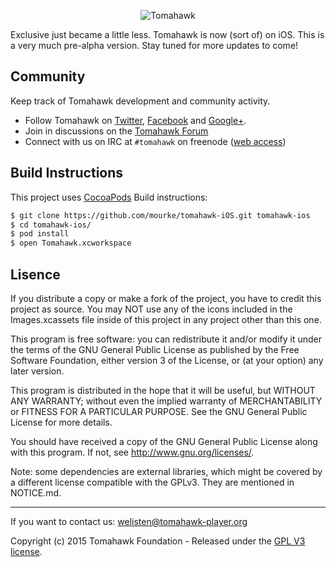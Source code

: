 <p align="center" >
  <img src="http://i.imgur.com/p7WNZ7t.png" alt="Tomahawk" title="Tomahawk">
</p>


Exclusive just became a little less. Tomahawk is now (sort of) on iOS. This is a very much pre-alpha version. Stay tuned for more updates to come!

## Community

Keep track of Tomahawk development and community activity.

* Follow Tomahawk on [Twitter](https://twitter.com/tomahawk), [Facebook](https://www.facebook.com/TomahawkPlayer/) and [Google+](https://plus.google.com/+Gettomahawks/videos).
* Join in discussions on the [Tomahawk Forum](http://forum.tomahawk-player.org/)
* Connect with us on IRC at `#tomahawk` on freenode ([web access](http://webchat.freenode.net/?channels=tomahawk))

## Build Instructions ##

This project uses  [CocoaPods](http://cocoapods.org/) Build instructions:

``` bash
$ git clone https://github.com/mourke/tomahawk-iOS.git tomahawk-ios
$ cd tomahawk-ios/
$ pod install
$ open Tomahawk.xcworkspace
```

## Lisence

If you distribute a copy or make a fork of the project, you have to credit this project as source. You may NOT use any of the icons included in the Images.xcassets file inside of this project in any project other than this one.

This program is free software: you can redistribute it and/or modify it under the terms of the GNU General Public License as published by the Free Software Foundation, either version 3 of the License, or (at your option) any later version.

This program is distributed in the hope that it will be useful, but WITHOUT ANY WARRANTY; without even the implied warranty of MERCHANTABILITY or FITNESS FOR A PARTICULAR PURPOSE.  See the GNU General Public License for more details.

You should have received a copy of the GNU General Public License along with this program.  If not, see http://www.gnu.org/licenses/.

Note: some dependencies are external libraries, which might be covered by a different license compatible with the GPLv3. They are mentioned in NOTICE.md.

***

If you want to contact us: [welisten@tomahawk-player.org](mailto:welisten@tomahawk-player.org)

Copyright (c) 2015 Tomahawk Foundation - Released under the [GPL V3 license](https://github.com/mourke/tomahawk-iOS/blob/master/LICENSE.md).
